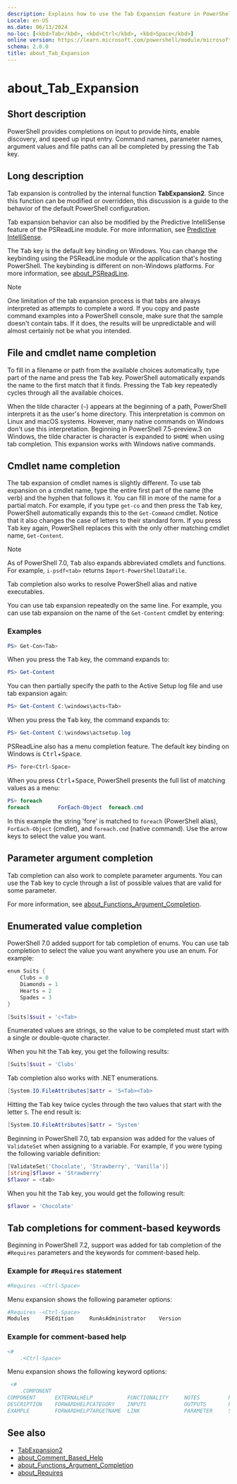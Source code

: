 ```yaml
---
description: Explains how to use the Tab Expansion feature in PowerShell.
Locale: en-US
ms.date: 06/13/2024
no-loc: [<kbd>Tab</kbd>, <kbd>Ctrl</kbd>, <kbd>Space</kbd>]
online version: https://learn.microsoft.com/powershell/module/microsoft.powershell.core/about/about_tab_expansion?view=powershell-7.6&WT.mc_id=ps-gethelp
schema: 2.0.0
title: about_Tab_Expansion
---
```

# about_Tab_Expansion

## Short description

PowerShell provides completions on input to provide hints, enable discovery,
and speed up input entry. Command names, parameter names, argument values and
file paths can all be completed by pressing the <kbd>Tab</kbd> key.

## Long description

Tab expansion is controlled by the internal function **TabExpansion2**. Since
this function can be modified or overridden, this discussion is a guide to the
behavior of the default PowerShell configuration.

Tab expansion behavior can also be modified by the Predictive IntelliSense
feature of the PSReadLine module. For more information, see
[Predictive IntelliSense][01].

The <kbd>Tab</kbd> key is the default key binding on Windows. You can change
the keybinding using the PSReadLine module or the application that's hosting
PowerShell. The keybinding is different on non-Windows platforms. For more
information, see [about_PSReadLine][02].

> [!NOTE]
> One limitation of the tab expansion process is that tabs are always
> interpreted as attempts to complete a word. If you copy and paste command
> examples into a PowerShell console, make sure that the sample doesn't
> contain tabs. If it does, the results will be unpredictable and will almost
> certainly not be what you intended.

## File and cmdlet name completion

To fill in a filename or path from the available choices automatically, type
part of the name and press the <kbd>Tab</kbd> key. PowerShell automatically
expands the name to the first match that it finds. Pressing the <kbd>Tab</kbd>
key repeatedly cycles through all the available choices.

When the tilde character (`~`) appears at the beginning of a path, PowerShell
interprets it as the user's home directory. This interpretation is common on
Linux and macOS systems. However, many native commands on Windows don't use
this interpretation. Beginning in PowerShell 7.5-preview.3 on Windows, the
tilde character is character is expanded to `$HOME` when using tab completion.
This expansion works with Windows native commands.

## Cmdlet name completion

The tab expansion of cmdlet names is slightly different. To use tab expansion
on a cmdlet name, type the entire first part of the name (the verb) and the
hyphen that follows it. You can fill in more of the name for a partial match.
For example, if you type `get-co` and then press the <kbd>Tab</kbd> key,
PowerShell automatically expands this to the `Get-Command` cmdlet. Notice that
it also changes the case of letters to their standard form. If you press
<kbd>Tab</kbd> key again, PowerShell replaces this with the only other matching
cmdlet name, `Get-Content`.

> [!NOTE]
> As of PowerShell 7.0, <kbd>Tab</kbd> also expands abbreviated cmdlets and
> functions. For example, `i-psdf<tab>` returns `Import-PowerShellDataFile`.

Tab completion also works to resolve PowerShell alias and native executables.

You can use tab expansion repeatedly on the same line. For example, you can use
tab expansion on the name of the `Get-Content` cmdlet by entering:

### Examples

```powershell
PS> Get-Con<Tab>
```

When you press the <kbd>Tab</kbd> key, the command expands to:

```powershell
PS> Get-Content
```

You can then partially specify the path to the Active Setup log file and use
tab expansion again:

```powershell
PS> Get-Content C:\windows\acts<Tab>
```

When you press the <kbd>Tab</kbd> key, the command expands to:

```powershell
PS> Get-Content C:\windows\actsetup.log
```

PSReadLine also has a menu completion feature. The default key binding on
Windows is <kbd>Ctrl</kbd>+<kbd>Space</kbd>.

```powershell
PS> fore<Ctrl-Space>
```

When you press <kbd>Ctrl</kbd>+<kbd>Space</kbd>, PowerShell presents the full
list of matching values as a menu:

```powershell
PS> foreach
foreach         ForEach-Object  foreach.cmd
```

In this example the string 'fore' is matched to `foreach` (PowerShell alias),
`ForEach-Object` (cmdlet), and `foreach.cmd` (native command). Use the arrow
keys to select the value you want.

## Parameter argument completion

Tab completion can also work to complete parameter arguments. You can use the
<kbd>Tab</kbd> key to cycle through a list of possible values that are valid
for some parameter.

For more information, see [about_Functions_Argument_Completion][04].

## Enumerated value completion

PowerShell 7.0 added support for tab completion of enums. You can use tab
completion to select the value you want anywhere you use an enum. For example:

```powershell
enum Suits {
    Clubs = 0
    Diamonds = 1
    Hearts = 2
    Spades = 3
}

[Suits]$suit = 'c<Tab>
```

Enumerated values are strings, so the value to be completed must start with a
single or double-quote character.

When you hit the <kbd>Tab</kbd> key, you get the following results:

```powershell
[Suits]$suit = 'Clubs'
```

Tab completion also works with .NET enumerations.

```powershell
[System.IO.FileAttributes]$attr = 'S<Tab><Tab>
```

Hitting the <kbd>Tab</kbd> key twice cycles through the two values that start
with the letter `S`. The end result is:

```powershell
[System.IO.FileAttributes]$attr = 'System'
```

Beginning in PowerShell 7.0, tab expansion was added for the values of
`ValidateSet` when assigning to a variable. For example, if you were typing the
following variable definition:

```powershell
[ValidateSet('Chocolate', 'Strawberry', 'Vanilla')]
[string]$flavor = 'Strawberry'
$flavor = <tab>
```

When you hit the <kbd>Tab</kbd> key, you would get the following result:

```powershell
$flavor = 'Chocolate'
```

## Tab completions for comment-based keywords

Beginning in PowerShell 7.2, support was added for tab completion of the
`#Requires` parameters and the keywords for comment-based help.

### Example for `#Requires` statement

```powershell
#Requires -<Ctrl-Space>
```

Menu expansion shows the following parameter options:

```powershell
#Requires -<Ctrl-Space>
Modules     PSEdition     RunAsAdministrator    Version
```

### Example for comment-based help

```powershell
<#
    .<Ctrl-Space>
```

Menu expansion shows the following keyword options:

```powershell
 <#
    .COMPONENT
COMPONENT      EXTERNALHELP           FUNCTIONALITY     NOTES         REMOTEHELPRUNSPACE
DESCRIPTION    FORWARDHELPCATEGORY    INPUTS            OUTPUTS       ROLE
EXAMPLE        FORWARDHELPTARGETNAME  LINK              PARAMETER     SYNOPSIS
```

## See also

- [TabExpansion2][06]
- [about_Comment_Based_Help][03]
- [about_Functions_Argument_Completion][04]
- [about_Requires][05]

<!-- link references -->
[01]: /powershell/module/psreadline/about/about_psreadline#predictive-intellisense
[02]: /powershell/module/psreadline/about/about_psreadline#completion-functions
[03]: about_Comment_Based_Help.md
[04]: about_Functions_Argument_Completion.md
[05]: about_Requires.md
[06]: xref:Microsoft.PowerShell.Core.TabExpansion2
